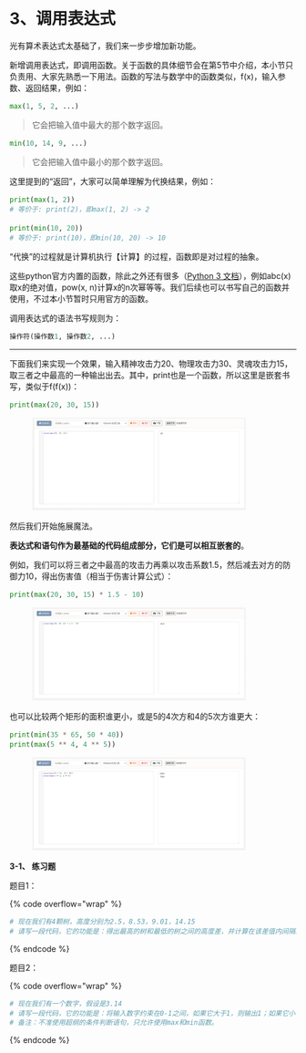 # 3、调用表达式

光有算术表达式太基础了，我们来一步步增加新功能。

新增调用表达式，即调用函数。关于函数的具体细节会在第5节中介绍，本小节只负责用、大家先熟悉一下用法。函数的写法与数学中的函数类似，f(x)，输入参数、返回结果，例如：

```python
max(1, 5, 2, ...) 
```

> 它会把输入值中最大的那个数字返回。

```python
min(10, 14, 9, ...)
```

> 它会把输入值中最小的那个数字返回。

这里提到的“返回”，大家可以简单理解为代换结果，例如：

```python
print(max(1, 2))
# 等价于: print(2)，即max(1, 2) -> 2

print(min(10, 20))
# 等价于: print(10)，即min(10, 20) -> 10
```

“代换”的过程就是计算机执行【计算】的过程，函数即是对过程的抽象。

这些python官方内置的函数，除此之外还有很多（[Python 3 文档](https://docs.python.org/zh-cn/3/library/functions.html)），例如abc(x)取x的绝对值，pow(x, n)计算x的n次幂等等。我们后续也可以书写自己的函数并使用，不过本小节暂时只用官方的函数。

调用表达式的语法书写规则为：

```python
操作符(操作数1, 操作数2, ...)
```

***

下面我们来实现一个效果，输入精神攻击力20、物理攻击力30、灵魂攻击力15，取三者之中最高的一种输出出去。其中，print也是一个函数，所以这里是嵌套书写，类似于f(f(x))：

```python
print(max(20, 30, 15))
```

<figure><img src="../.gitbook/assets/图片-20240422210643-fw8yid3.png" alt="" width="375"><figcaption></figcaption></figure>

然后我们开始施展魔法。

**表达式和语句作为最基础的代码组成部分，它们是可以相互嵌套的**。

例如，我们可以将三者之中最高的攻击力再乘以攻击系数1.5，然后减去对方的防御力10，得出伤害值（相当于伤害计算公式）：

```python
print(max(20, 30, 15) * 1.5 - 10)
```

<figure><img src="../.gitbook/assets/图片-20240422210643-d0zkx44.png" alt="" width="375"><figcaption></figcaption></figure>

也可以比较两个矩形的面积谁更小，或是5的4次方和4的5次方谁更大：

```python
print(min(35 * 65, 50 * 40))
print(max(5 ** 4, 4 ** 5))
```

<figure><img src="../.gitbook/assets/图片-20240422210643-fzydx3d.png" alt="" width="375"><figcaption></figcaption></figure>

**3-1、 练习题**

题目1：

{% code overflow="wrap" %}
```python
# 现在我们有4颗树，高度分别为2.5，8.53，9.01，14.15
# 请写一段代码，它的功能是：得出最高的树和最低的树之间的高度差，并计算在该差值内间隔1.5放置一个圣诞树灯泡，一共可以放置几个。
```
{% endcode %}

题目2：

{% code overflow="wrap" %}
```python
# 现在我们有一个数字，假设是3.14
# 请写一段代码，它的功能是：将输入数字约束在0-1之间，如果它大于1，则输出1；如果它小于0，则输出0；如果它在0-1之间，则输出它自己。
# 备注：不准使用超纲的条件判断语句，只允许使用max和min函数。
```
{% endcode %}

